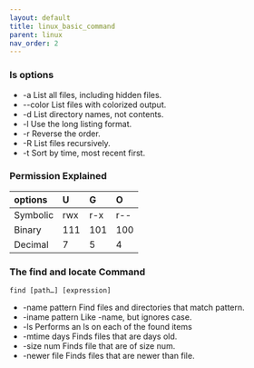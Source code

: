```yaml
---
layout: default
title: linux_basic_command
parent: linux
nav_order: 2
---
```


### ls options
- -a List all files, including hidden files.
- --color List files with colorized output.
- -d List directory names, not contents.
- -l Use the long listing format.
- -r Reverse the order.
- -R List files recursively.
- -t Sort by time, most recent first.


### Permission Explained

|options|U  |G  |O  |
|:------|:--|:--|:--|
|Symbolic|rwx|r-x|r--|
|Binary|111|101|100|
|Decimal|7|5|4|


### The find and locate Command
```find [path…] [expression]```

- -name pattern Find files and directories
that match pattern.
- -iname pattern Like -name, but ignores
case.
- -ls Performs an ls on each of
the found items
- -mtime days Finds files that are days old.
- -size num Finds file that are of size
num.
- -newer file Finds files that are newer
than file.
